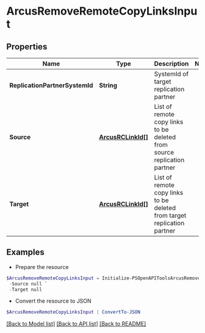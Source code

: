 # ArcusRemoveRemoteCopyLinksInput
## Properties

Name | Type | Description | Notes
------------ | ------------- | ------------- | -------------
**ReplicationPartnerSystemId** | **String** | SystemId of target replication partner | 
**Source** | [**ArcusRCLinkId[]**](ArcusRCLinkId.md) | List of remote copy links to be deleted from source replication partner | 
**Target** | [**ArcusRCLinkId[]**](ArcusRCLinkId.md) | List of remote copy links to be deleted from target replication partner | 

## Examples

- Prepare the resource
```powershell
$ArcusRemoveRemoteCopyLinksInput = Initialize-PSOpenAPIToolsArcusRemoveRemoteCopyLinksInput  -ReplicationPartnerSystemId 7CE816P0SR `
 -Source null `
 -Target null
```

- Convert the resource to JSON
```powershell
$ArcusRemoveRemoteCopyLinksInput | ConvertTo-JSON
```

[[Back to Model list]](../README.md#documentation-for-models) [[Back to API list]](../README.md#documentation-for-api-endpoints) [[Back to README]](../README.md)

